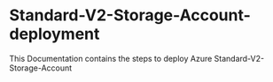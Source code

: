 # Standard-V2-Storage-Account-deployment
This Documentation contains the steps to deploy Azure Standard-V2-Storage-Account
